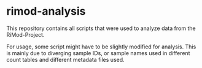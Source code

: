 # rimod-analysis
This repository contains all scripts that were used to analyze data from the RiMod-Project.

For usage, some script might have to be slightly modified for analysis. This is mainly due to diverging sample IDs,
or sample names used in different count tables and different metadata files used.


